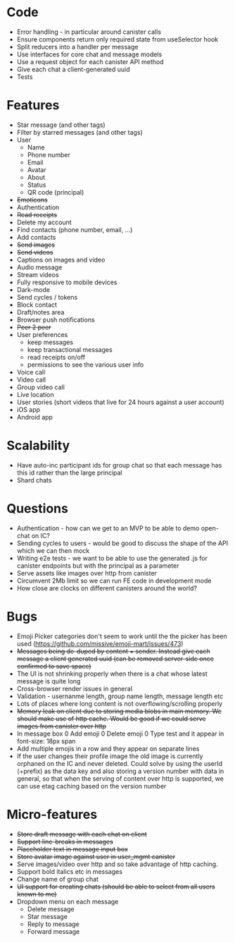 # Code
- Error handling - in particular around canister calls
- Ensure components return only required state from useSelector hook 
- Split reducers into a handler per message
- Use interfaces for core chat and message models
- Use a request object for each canister API method
- Give each chat a client-generated uuid
- Tests

# Features

- Star message (and other tags)
- Filter by starred messages (and other tags)
- User
  - Name
  - Phone number
  - Email
  - Avatar
  - About
  - Status
  - QR code (principal)
- <del>Emoticons</del>
- Authentication
- <del>Read receipts</del>
- Delete my account
- Find contacts (phone number, email, ...)
- Add contacts
- <del>Send images</del>
- <del>Send videos</del>
- Captions on images and video
- Audio message
- Stream videos
- Fully responsive to mobile devices
- Dark-mode
- Send cycles / tokens
- Block contact
- Draft/notes area 
- Browser push notifications
- <del>Peer 2 peer</del>
- User preferences
  - keep messages
  - keep transactional messages
  - read receipts on/off
  - permissions to see the various user info
- Voice call
- Video call
- Group video call
- Live location
- User stories (short videos that live for 24 hours against a user account)
- iOS app
- Android app

# Scalability

- Have auto-inc participant ids for group chat so that each message has this id rather than the large principal
- Shard chats

# Questions
- Authentication - how can we get to an MVP to be able to demo open-chat on IC?
- Sending cycles to users - would be good to discuss the shape of the API which we can then mock
- Writing e2e tests - we want to be able to use the generated .js for canister endpoints but with the principal as a parameter
- Serve assets like images over http from canister
- Circumvent 2Mb limit so we can run FE code in development mode
- How close are clocks on different canisters around the world?

# Bugs
- Emoji Picker categories don't seem to work until the the picker has been used (https://github.com/missive/emoji-mart/issues/473)
- <del>Messages being de-duped by content + sender. Instead give each message a client generated uuid (can be removed server-side once confirmed to save space)</del>
- The UI is not shrinking properly when there is a chat whose latest message is quite long
- Cross-browser render issues in general
- Validation - usernanme length, group name length, message length etc
- Lots of places where long content is not overflowing/scrolling properly
- <del>Memory leak on client due to storing media blobs in main memory. We should make use of http cache. Would be good if we could serve images from canister over http</del>
- In message box
  0 Add emoji
  0 Delete emoji
  0 Type test and it appear in font-size: 18px span
- Add multiple emojis in a row and they appear on separate lines
- If the user changes their profile image the old image is currently orphaned on the IC and never deleted. Could solve by using the userId (+prefix) as the data key and also storing a version number with data in general, so that when the serving of content over http is supported, we can use etag caching based on the version number

# Micro-features
- <del>Store draft message with each chat on client</del>
- <del>Support line-breaks in messages</del>
- <del>Placeholder text in message input box</del>
- <del>Store avatar image against user in user_mgmt canister</del>
- Serve images/video over http and so take advantage of http caching.
- Support bold italics etc in messages
- Change name of group chat
- <del>UI support for creating chats (should be able to select from all users known to me)</del>
- Dropdown menu on each message
  - Delete message
  - Star message
  - Reply to message
  - Forward message